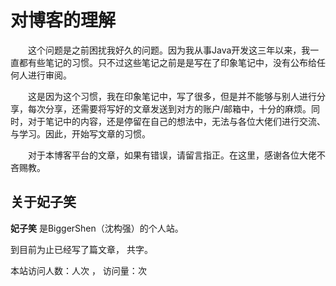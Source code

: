 # 对博客的理解

&emsp;&emsp;这个问题是之前困扰我好久的问题。因为我从事Java开发这三年以来，我一直都有些笔记的习惯。只不过这些笔记之前是是写在了印象笔记中，没有公布给任何人进行审阅。

&emsp;&emsp;这是因为这个习惯，我在印象笔记中，写了很多，但是并不能够与别人进行分享，每次分享，还需要将写好的文章发送到对方的账户/邮箱中，十分的麻烦。同时，对于笔记中的内容，还是停留在自己的想法中，无法与各位大佬们进行交流、与学习。因此，开始写文章的习惯。

&emsp;&emsp;对于本博客平台的文章，如果有错误，请留言指正。在这里，感谢各位大佬不吝赐教。

## 关于妃子笑
**妃子笑** 是BiggerShen（沈构强）的个人站。

到目前为止已经写了<code class="article_number"></code>篇文章， 共<code class="site_word_count"></code>字。

本站访问人数：<code class="site_uv"></code>人次 ， 访问量：<code class="site_pv"></code>次

